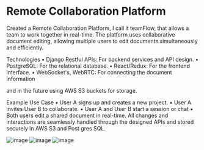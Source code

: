 # Remote Collaboration Platform
Created a Remote Collaboration Platform, I call it teamFlow, that allows a team to work together in real-time. The platform uses collaborative document editing, allowing multiple users to edit documents simultaneously and efficiently. 

Technologies
	• Django Restful APIs: For backend services and API design.
	• PostgreSQL: For the relational database.
	• React/Redux: For the frontend interface.
	• WebSocket's, WebRTC: For connecting the document information
	
and in the future using AWS S3 buckets for storage.

Example Use Case
	• User A signs up and creates a new project.
	• User A invites User B to collaborate.
	• User A and User B start a session or chat
	• Both users edit a shared document in real-time.
All changes and interactions are seamlessly handled through the designed APIs and stored securely in AWS S3 and Post gres SQL.

![image](https://github.com/kevinyejoonlee/Remote-Collaboration-Platform/assets/73869929/7b055857-d8bb-4fd1-a645-0d0f854f8569)
![image](https://github.com/kevinyejoonlee/Remote-Collaboration-Platform/assets/73869929/34766a65-d889-407b-b726-850424d221c3)
![image](https://github.com/kevinyejoonlee/Remote-Collaboration-Platform/assets/73869929/2cdbffc8-3d96-4088-8cf9-2e23fcd0ad68)
